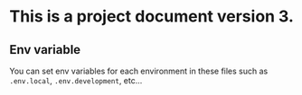 # This is a project document version 3.
## Env variable
You can set env variables for each environment in these files such as `.env.local`, `.env.development`, etc...